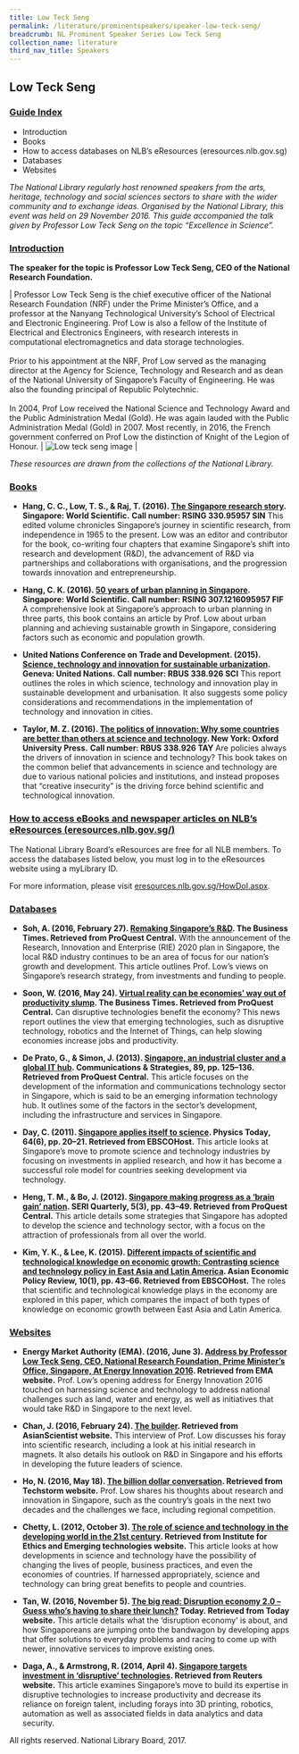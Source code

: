 ```yaml
---
title: Low Teck Seng
permalink: /literature/prominentspeakers/speaker-low-teck-seng/
breadcrumb: NL Prominent Speaker Series Low Teck Seng
collection_name: literature
third_nav_title: Speakers
---
```


## **Low Teck Seng**

<h3><u>Guide Index</u></h3>

* Introduction
* Books
* How to access databases on NLB’s eResources (eresources.nlb.gov.sg)
* Databases
* Websites

_The National Library regularly host renowned speakers from the arts, heritage, technology and social sciences sectors to share with the wider community and to exchange ideas. Organised by the National Library, this event was held on 29 November 2016. This guide accompanied the talk given by Professor Low Teck Seng on the topic “Excellence in Science”._

<h3><u>Introduction</u></h3>
 

**The speaker for the topic is Professor Low Teck Seng, CEO of the National Research Foundation.**

| Professor Low Teck Seng is the chief executive officer of the National Research Foundation (NRF) under the Prime Minister’s Office, and a professor at the Nanyang Technological University’s School of Electrical and Electronic Engineering. Prof Low is also a fellow of the Institute of Electrical and Electronics Engineers, with research interests in computational electromagnetics and data storage technologies. <br><br> Prior to his appointment at the NRF, Prof Low served as the managing director at the Agency for Science, Technology and Research and as dean of the National University of Singapore’s Faculty of Engineering. He was also the founding principal of Republic Polytechnic. <br><br> In 2004, Prof Low received the National Science and Technology Award and the Public Administration Medal (Gold). He was again lauded with the Public Administration Medal (Gold) in 2007. Most recently, in 2016, the French government conferred on Prof Low the distinction of Knight of the Legion of Honour. | ![Low teck seng image](/images/literature/prominentspeakers/Low-Teck-Seng.jpg) |

 

_These resources are drawn from the collections of the National Library._
 

<h3><u>Books</u></h3>
 

* **Hang, C. C., Low, T. S., & Raj, T. (2016). [The Singapore research story](https://catalogue.nlb.gov.sg/cgi-bin/spydus.exe/FULL/EXPNOS/BIBENQ/13497405/161557588,1). Singapore: World Scientific.**
**Call number: RSING 330.95957 SIN**
This edited volume chronicles Singapore’s journey in scientific research, from independence in 1965 to the present. Low was an editor and contributor for the book, co-writing four chapters that examine Singapore’s shift into research and development (R&D), the advancement of R&D via partnerships and collaborations with organisations, and the progression towards innovation and entrepreneurship.
 

* **Hang, C. K. (2016). [50 years of urban planning in Singapore](https://catalogue.nlb.gov.sg/cgi-bin/spydus.exe/FULL/EXPNOS/BIBENQ/13498079/181967899,1). Singapore: World Scientific.**
**Call number: RSING 307.1216095957 FIF**
A comprehensive look at Singapore’s approach to urban planning in three parts, this book contains an article by Prof. Low about urban planning and achieving sustainable growth in Singapore, considering factors such as economic and population growth.
 

* **United Nations Conference on Trade and Development. (2015). [Science, technology and innovation for sustainable urbanization](https://catalogue.nlb.gov.sg/cgi-bin/spydus.exe/ENQ/EXPNOS/BIBENQ?ENTRY=+Science%2C+technology+and+innovation+for+sustainable+urbanization&ENTRY_NAME=BS&ENTRY_TYPE=K&GQ=+Science%2C+technology+and+innovation+for+sustainable+urbanization&SORTS=SQL_REL_TITLE). Geneva: United Nations.**
**Call number: RBUS 338.926 SCI**
This report outlines the roles in which science, technology and innovation play in sustainable development and urbanisation. It also suggests some policy considerations and recommendations in the implementation of technology and innovation in cities.
 

* **Taylor, M. Z. (2016). [The politics of innovation: Why some countries are better than others at science and technology](https://catalogue.nlb.gov.sg/cgi-bin/spydus.exe/ENQ/EXPNOS/BIBENQ?ENTRY=The+politics+of+innovation%3A+Why+some+countries+are+better+than+others+at+science+and+technology&ENTRY_NAME=BS&ENTRY_TYPE=K&GQ=The+politics+of+innovation%3A+Why+some+countries+are+better+than+others+at+science+and+technology&SORTS=SQL_REL_TITLE). New York: Oxford University Press.**
**Call number: RBUS 338.926 TAY**
Are policies always the drivers of innovation in science and technology? This book takes on the common belief that advancements in science and technology are due to various national policies and institutions, and instead proposes that “creative insecurity” is the driving force behind scientific and technological innovation.
 

### <u>How to access eBooks and newspaper articles on NLB’s eResources (<a href="http://eresources.nlb.gov.sg/">eresources.nlb.gov.sg/</a>)</u> 

The National Library Board’s eResources are free for all NLB members. To access the databases listed below, you must log in to the eResources website using a myLibrary ID.

For more information, please visit [eresources.nlb.gov.sg/HowDoI.aspx](http://eresources.nlb.gov.sg/HowDoI.aspx).

 

<h3><u>Databases</u></h3>
 

* **Soh, A. (2016, February 27). [Remaking Singapore’s R&D](http://eresources.nlb.gov.sg/Main/Browse?startsWith=P). The Business Times. Retrieved from ProQuest Central.**
With the announcement of the Research, Innovation and Enterprise (RIE) 2020 plan in Singapore, the local R&D industry continues to be an area of focus for our nation’s growth and development. This article outlines Prof. Low’s views on Singapore’s research strategy, from investments and funding to people.
 

* **Soon, W. (2016, May 24). [Virtual reality can be economies’ way out of productivity slump](http://eresources.nlb.gov.sg/Main/Browse?startsWith=P). The Business Times. Retrieved from ProQuest Central.**
Can disruptive technologies benefit the economy? This news report outlines the view that emerging technologies, such as disruptive technology, robotics and the Internet of Things, can help slowing economies increase jobs and productivity.
 

* **De Prato, G., & Simon, J. (2013). [Singapore, an industrial cluster and a global IT hub](http://eresources.nlb.gov.sg/Main/Browse?startsWith=P). Communications & Strategies, 89, pp. 125–136. Retrieved from ProQuest Central.**
This article focuses on the development of the information and communications technology sector in Singapore, which is said to be an emerging information technology hub. It outlines some of the factors in the sector’s development, including the infrastructure and services in Singapore.
 

* **Day, C. (2011). [Singapore applies itself to science](http://eresources.nlb.gov.sg/Main/Browse?startsWith=E). Physics Today, 64(6), pp. 20–21. Retrieved from EBSCOHost.**
This article looks at Singapore’s move to promote science and technology industries by focusing on investments in applied research, and how it has become a successful role model for countries seeking development via technology.
 

* **Heng, T. M., & Bo, J. (2012). [Singapore making progress as a ‘brain gain’ nation](http://eresources.nlb.gov.sg/Main/Browse?startsWith=P). SERI Quarterly, 5(3), pp. 43–49. Retrieved from ProQuest Central.**
This article details some strategies that Singapore has adopted to develop the science and technology sector, with a focus on the attraction of professionals from all over the world.
 

* **Kim, Y. K., & Lee, K. (2015). [Different impacts of scientific and technological knowledge on economic growth: Contrasting science and technology policy in East Asia and Latin America](http://eresources.nlb.gov.sg/Main/Browse?startsWith=E). Asian Economic Policy Review, 10(1), pp. 43–66. Retrieved from EBSCOHost.**
The roles that scientific and technological knowledge plays in the economy are explored in this paper, which compares the impact of both types of knowledge on economic growth between East Asia and Latin America.
 

<h3><u>Websites</u></h3>
 

* **Energy Market Authority (EMA). (2016, June 3). [Address by Professor Low Teck Seng, CEO, National Research Foundation, Prime Minister’s Office, Singapore, At Energy Innovation 2016](https://www.ema.gov.sg/speech.aspx?news_sid=201606023mHaveyOgUP9). Retrieved from EMA website.**
Prof. Low’s opening address for Energy Innovation 2016 touched on harnessing science and technology to address national challenges such as land, water and energy, as well as initiatives that would take R&D in Singapore to the next level.
 

* **Chan, J. (2016, February 24). [The builder](http://www.asianscientist.com/2016/02/features/sg50-pioneer-teck-seng-builder/). Retrieved from AsianScientist website.**
This interview of Prof. Low discusses his foray into scientific research, including a look at his initial research in magnets. It also details his outlook on R&D in Singapore and his efforts in developing the future leaders of science.
 

* **Ho, N. (2016, May 18). [The billion dollar conversation](https://www.techstorm.tv/articles/the-billion-dollar-conversation,247/). Retrieved from Techstorm website.**
Prof. Low shares his thoughts about research and innovation in Singapore, such as the country’s goals in the next two decades and the challenges we face, including regional competition.
 

* **Chetty, L. (2012, October 3). [The role of science and technology in the developing world in the 21st century](http://ieet.org/index.php/IEET/more/chetty20121003). Retrieved from Institute for Ethics and Emerging technologies website.**
This article looks at how developments in science and technology have the possibility of changing the lives of people, business practices, and even the economies of countries. If harnessed appropriately, science and technology can bring great benefits to people and countries.
 

* **Tan, W. (2016, November 5). [The big read: Disruption economy 2.0 – Guess who’s having to share their lunch?](http://www.todayonline.com/singapore/big-read-disruption-economy-20-guess-whos-having-share-their-lunch) Today. Retrieved from Today website.**
This article details what the ‘disruption economy’ is about, and how Singaporeans are jumping onto the bandwagon by developing apps that offer solutions to everyday problems and racing to come up with newer, innovative services to improve existing ones.
 

* **Daga, A., & Armstrong, R. (2014, April 4). [Singapore targets investment in ‘disruptive’ technologies](http://www.reuters.com/article/singapore-economy-investment-idUSL4N0MV0TD20140404). Retrieved from Reuters website.**
This article examines Singapore’s move to build its expertise in disruptive technologies to increase productivity and decrease its reliance on foreign talent, including forays into 3D printing, robotics, automation as well as associated fields in data analytics and data security.
 

All rights reserved. National Library Board, 2017.